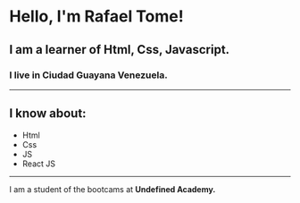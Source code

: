 # Hello, I'm Rafael Tome!

## I am a learner of **Html, Css, Javascript.**

### I live in Ciudad Guayana **Venezuela.**

---

## I know about:

* Html
* Css
* JS
* React JS

---

I am a student of the bootcams at 
**Undefined Academy.**
